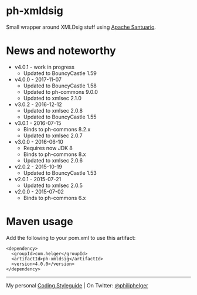 # ph-xmldsig

Small wrapper around XMLDsig stuff using [Apache Santuario](http://santuario.apache.org/).

# News and noteworthy

* v4.0.1 - work in progress
  * Updated to BouncyCastle 1.59
* v4.0.0 - 2017-11-07
  * Updated to BouncyCastle 1.58
  * Updated to ph-commons 9.0.0
  * Updated to xmlsec 2.1.0
* v3.0.2 - 2016-12-12
  * Updated to xmlsec 2.0.8
  * Updated to BouncyCastle 1.55
* v3.0.1 - 2016-07-15
  * Binds to ph-commons 8.2.x
  * Updated to xmlsec 2.0.7
* v3.0.0 - 2016-06-10
  * Requires now JDK 8
  * Binds to ph-commons 8.x
  * Updated to xmlsec 2.0.6
* v2.0.2 - 2015-10-19   
  * Updated to BouncyCastle 1.53
* v2.0.1 - 2015-07-21
  * Updated to xmlsec 2.0.5
* v2.0.0 - 2015-07-02
  * Binds to ph-commons 6.x     

# Maven usage
Add the following to your pom.xml to use this artifact:
```
<dependency>
  <groupId>com.helger</groupId>
  <artifactId>ph-xmldsig</artifactId>
  <version>4.0.0</version>
</dependency>
```

---

My personal [Coding Styleguide](https://github.com/phax/meta/blob/master/CodeingStyleguide.md) |
On Twitter: <a href="https://twitter.com/philiphelger">@philiphelger</a>
